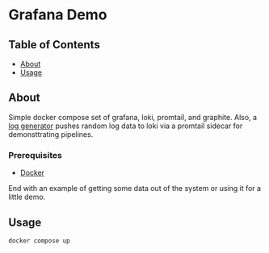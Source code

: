 # Grafana Demo

## Table of Contents

- [About](#about)
- [Usage](#usage)

## About <a name = "about"></a>

Simple docker compose set of grafana, loki, promtail, and graphite.  Also, a [log generator](https://github.com/microsoft/lignator.git) pushes random log
data to loki via a promtail sidecar for demonsttrating pipelines.

### Prerequisites

- [Docker](https://docs.docker.com/get-docker/)


End with an example of getting some data out of the system or using it for a little demo.

## Usage <a name = "usage"></a>

`docker compose up`
